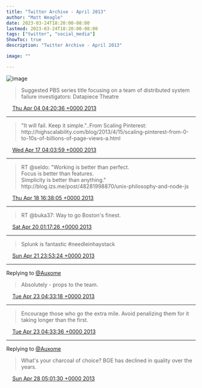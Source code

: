 ```yaml
---
title: "Twitter Archive - April 2013"
author: "Matt Weagle"
date: 2023-03-24T18:20:00-08:00
lastmod: 2023-03-24T18:20:00-08:00
tags: ["twitter", "social_media"]
ShowToc: true
description: "Twitter Archive - April 2013"

image: ""

---
```

![image](/sadtwitterbird3.jpg)

> Suggested PBS series title focusing on a team of distributed system failure investigators: Datapiece Theatre

<img src="./media/tweet.ico" width="12" /> [Thu Apr 04 04:20:36 +0000 2013](https://twitter.com/mweagle/status/319665784253198336)

----

> "It will fail\. Keep it simple\."\.\.From Scaling Pinterest: http://highscalability\.com/blog/2013/4/15/scaling\-pinterest\-from\-0\-to\-10s\-of\-billions\-of\-page\-views\-a\.html

<img src="./media/tweet.ico" width="12" /> [Wed Apr 17 04:03:59 +0000 2013](https://twitter.com/mweagle/status/324372642176069632)

----

> RT @seldo: "Working is better than perfect\.  
> Focus is better than features\.  
> Simplicity is better than anything\."  
> http://blog\.izs\.me/post/48281998870/unix\-philosophy\-and\-node\-js

<img src="./media/tweet.ico" width="12" /> [Thu Apr 18 16:38:05 +0000 2013](https://twitter.com/mweagle/status/324924807776980993)

----

> RT @buka37: Way to go Boston's finest\.

<img src="./media/tweet.ico" width="12" /> [Sat Apr 20 01:17:26 +0000 2013](https://twitter.com/mweagle/status/325417893535809536)

----

> Splunk is fantastic \#needleinhaystack

<img src="./media/tweet.ico" width="12" /> [Sun Apr 21 23:53:24 +0000 2013](https://twitter.com/mweagle/status/326121521368141824)

----

Replying to [@Auxome](https://twitter.com/Auxome/status/326194575750352896)

> Absolutely \- props to the team\.

<img src="./media/tweet.ico" width="12" /> [Tue Apr 23 04:33:18 +0000 2013](https://twitter.com/mweagle/status/326554347846635520)

----

> Encourage those who go the extra mile\.  Avoid penalizing them for it taking longer than the first\.

<img src="./media/tweet.ico" width="12" /> [Tue Apr 23 04:33:36 +0000 2013](https://twitter.com/mweagle/status/326554422354272256)

----

Replying to [@Auxome](https://twitter.com/Auxome/status/328039185741135874)

> What's your charcoal of choice?  BGE has declined in quality over the years\.

<img src="./media/tweet.ico" width="12" /> [Sun Apr 28 05:01:30 +0000 2013](https://twitter.com/mweagle/status/328373386290032641)